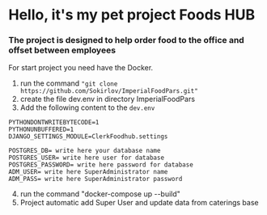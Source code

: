 # Hello, it's my pet project Foods HUB
### The project is designed to help order food to the office and offset between employees


For start project you need have the Docker.
1. run the command `"git clone https://github.com/Sokirlov/ImperialFoodPars.git"`
2. create the file dev.env in directory ImperialFoodPars
3. Add the following content to the `dev.env`
```dev.env
PYTHONDONTWRITEBYTECODE=1
PYTHONUNBUFFERED=1
DJANGO_SETTINGS_MODULE=ClerkFoodhub.settings

POSTGRES_DB= write here your database name
POSTGRES_USER= write here user for database
POSTGRES_PASSWORD= write here password for database
ADM_USER= write here SuperAdministrator name
ADM_PASS= write here SuperAdministrator password
```
4. run the command "docker-compose up --build"
5. Project automatic add Super User and update data from caterings base

